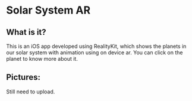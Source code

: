 # Solar System AR

## What is it?
This is an iOS app developed using RealityKit, which shows the planets in our solar system with animation using on device ar. You can click on the planet to know more about it.

## Pictures:
Still need to upload.
